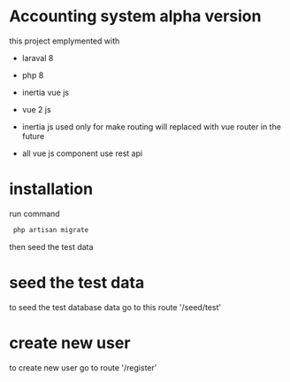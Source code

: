 # Accounting system alpha version

this project emplymented with 

- laraval 8
- php 8
- inertia vue js
- vue 2 js


- inertia js used only for make routing will replaced with vue router in the future 

- all vue js component use rest api 

# installation

run command 

```bash
 php artisan migrate
```

then seed the test data

# seed the test data 

to seed the test database data go to this route '/seed/test'

# create new user 

to create new user go to route '/register'


